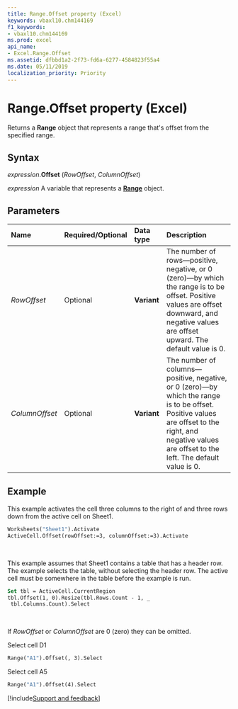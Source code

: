 ```yaml
---
title: Range.Offset property (Excel)
keywords: vbaxl10.chm144169
f1_keywords:
- vbaxl10.chm144169
ms.prod: excel
api_name:
- Excel.Range.Offset
ms.assetid: dfbbd1a2-2f73-fd6a-6277-4584823f55a4
ms.date: 05/11/2019
localization_priority: Priority
---
```



# Range.Offset property (Excel)

Returns a **Range** object that represents a range that's offset from the specified range.


## Syntax

_expression_.**Offset** (_RowOffset_, _ColumnOffset_)

_expression_ A variable that represents a **[Range](excel.range(object).md)** object.


## Parameters

|Name|Required/Optional|Data type|Description|
|:-----|:-----|:-----|:-----|
| _RowOffset_|Optional| **Variant**|The number of rows&mdash;positive, negative, or 0 (zero)&mdash;by which the range is to be offset. Positive values are offset downward, and negative values are offset upward. The default value is 0.|
| _ColumnOffset_|Optional| **Variant**|The number of columns&mdash;positive, negative, or 0 (zero)&mdash;by which the range is to be offset. Positive values are offset to the right, and negative values are offset to the left. The default value is 0.|

## Example

This example activates the cell three columns to the right of and three rows down from the active cell on Sheet1.

```vb
Worksheets("Sheet1").Activate 
ActiveCell.Offset(rowOffset:=3, columnOffset:=3).Activate
```

<br/>

This example assumes that Sheet1 contains a table that has a header row. The example selects the table, without selecting the header row. The active cell must be somewhere in the table before the example is run.

```vb
Set tbl = ActiveCell.CurrentRegion 
tbl.Offset(1, 0).Resize(tbl.Rows.Count - 1, _ 
 tbl.Columns.Count).Select 

```

<br/>

If _RowOffset_ or _ColumnOffset_ are 0 (zero) they can be omitted.

Select cell D1

```vb
Range("A1").Offset(, 3).Select

```

Select cell A5

```vb
Range("A1").Offset(4).Select

```





[!include[Support and feedback](~/includes/feedback-boilerplate.md)]
